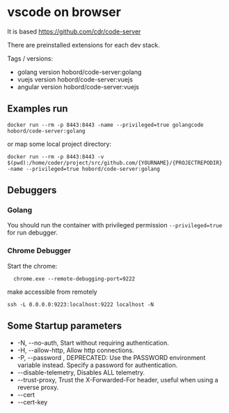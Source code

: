 # vscode on browser

It is based https://github.com/cdr/code-server

There are preinstalled extensions for each dev stack.

Tags / versions:

- golang version hobord/code-server:golang
- vuejs version hobord/code-server:vuejs
- angular version hobord/code-server:vuejs

## Examples run

```
docker run --rm -p 8443:8443 -name --privileged=true golangcode hobord/code-server:golang
```

or map some local project directory:
```
docker run --rm -p 8443:8443 -v $(pwd):/home/coder/project/src/github.com/{YOURNAME}/{PROJECTREPODIR} -name --privileged=true hobord/code-server:golang
```

## Debuggers

### Golang
  You should run the container with privileged permission ```--privileged=true``` for run debugger.

### Chrome Debugger
  Start the chrome:
  ```
    chrome.exe --remote-debugging-port=9222
  ```
  make accessible from remotely
  ```
  ssh -L 0.0.0.0:9223:localhost:9222 localhost -N
  ```

## Some Startup parameters

- -N, --no-auth,  Start without requiring authentication.
- -H, --allow-http, Allow http connections.
- -P, --password <value>, DEPRECATED: Use the PASSWORD environment variable instead. Specify a password for authentication.
- --disable-telemetry, Disables ALL telemetry.
- --trust-proxy, Trust the X-Forwarded-For header, useful when using a reverse proxy.
- --cert <value>
- --cert-key <value>
